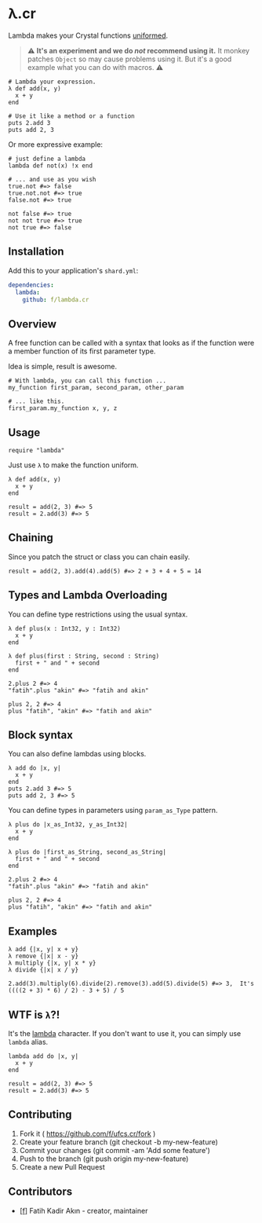 # λ.cr

Lambda makes your Crystal functions [uniformed][1].

> ⚠️
> **It's an experiment and we do *not* recommend using it.**
> It monkey patches `Object` so may cause problems using it. But it's a good example what you can do with macros.
> ⚠️

```crystal
# Lambda your expression.
λ def add(x, y)
  x + y
end

# Use it like a method or a function
puts 2.add 3
puts add 2, 3
```

Or more expressive example:

```crystal
# just define a lambda
lambda def not(x) !x end

# ... and use as you wish
true.not #=> false
true.not.not #=> true
false.not #=> true

not false #=> true
not not true #=> true
not true #=> false
```

## Installation

Add this to your application's `shard.yml`:

```yaml
dependencies:
  lambda:
    github: f/lambda.cr
```

## Overview

A free function can be called with a syntax that looks as if the function were a member function of its first parameter type.

Idea is simple, result is awesome.
```crystal
# With lambda, you can call this function ...
my_function first_param, second_param, other_param

# ... like this.
first_param.my_function x, y, z
```

## Usage

```crystal
require "lambda"
```

Just use `λ` to make the function uniform.

```crystal
λ def add(x, y)
  x + y
end

result = add(2, 3) #=> 5
result = 2.add(3) #=> 5
```

## Chaining

Since you patch the struct or class you can chain easily.

```crystal
result = add(2, 3).add(4).add(5) #=> 2 + 3 + 4 + 5 = 14
```

## Types and Lambda Overloading

You can define type restrictions using the usual syntax.

```crystal
λ def plus(x : Int32, y : Int32)
  x + y
end

λ def plus(first : String, second : String)
  first + " and " + second
end

2.plus 2 #=> 4
"fatih".plus "akin" #=> "fatih and akin"

plus 2, 2 #=> 4
plus "fatih", "akin" #=> "fatih and akin"
```

## Block syntax

You can also define lambdas using blocks.

```crystal
λ add do |x, y|
  x + y
end
puts 2.add 3 #=> 5
puts add 2, 3 #=> 5
```

You can define types in parameters using `param_as_Type` pattern.

```crystal
λ plus do |x_as_Int32, y_as_Int32|
  x + y
end

λ plus do |first_as_String, second_as_String|
  first + " and " + second
end

2.plus 2 #=> 4
"fatih".plus "akin" #=> "fatih and akin"

plus 2, 2 #=> 4
plus "fatih", "akin" #=> "fatih and akin"
```

## Examples

```crystal
λ add {|x, y| x + y}
λ remove {|x| x - y}
λ multiply {|x, y| x * y}
λ divide {|x| x / y}

2.add(3).multiply(6).divide(2).remove(3).add(5).divide(5) #=> 3,  It's ((((2 + 3) * 6) / 2) - 3 + 5) / 5
```

## WTF is `λ`?!

It's the [lambda](https://en.wikipedia.org/wiki/Lambda) character. If you don't want to use it, you can simply use `lambda` alias.

```crystal
lambda add do |x, y|
  x + y
end

result = add(2, 3) #=> 5
result = 2.add(3) #=> 5
```

## Contributing

1. Fork it ( https://github.com/f/ufcs.cr/fork )
2. Create your feature branch (git checkout -b my-new-feature)
3. Commit your changes (git commit -am 'Add some feature')
4. Push to the branch (git push origin my-new-feature)
5. Create a new Pull Request

## Contributors

- [[f]](https://github.com/f) Fatih Kadir Akın - creator, maintainer

[1]: http://dlang.org/function.html#pseudo-member
